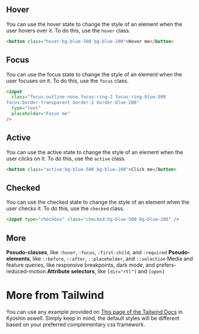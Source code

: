 ## Hover

You can use the hover state to change the style of an element when the user hovers over it. To do this, use the `hover` class.

```html
<button class="hover:bg-blue-500 bg-blue-200">Hover me</button>
```

## Focus

You can use the focus state to change the style of an element when the user focuses on it. To do this, use the `focus` class.

```html
<input
  class="focus:outline-none focus:ring-2 focus:ring-blue-500 
focus:border-transparent border-2 border-blue-200"
  type="text"
  placeholder="Focus me"
/>
```

## Active

You can use the active state to change the style of an element when the user clicks on it. To do this, use the `active` class.

```html
<button class="active:bg-blue-500 bg-blue-200">Click me</button>
```

## Checked

You can use the checked state to change the style of an element when the user checks it. To do this, use the `checked` class.

```html
<input type="checkbox" class="checked:bg-blue-500 bg-blue-200" />
```

## More

**Pseudo-classes**, like `:hover`, `:focus`, `:first-child`, and `:required`
**Pseudo-elements**, like `::before`, `::after`, `::placeholder`, and `::selection`
Media and feature queries, like responsive breakpoints, dark mode, and prefers-reduced-motion
**Attribute selectors**, like `[dir="rtl"]` and `[open]`

##

# More from Tailwind

You can use any example provided on [This page of the Tailwind Docs](https://tailwindcss.com/docs/hover-focus-and-other-states) in Kyoshin aswell. Simply keep in mind, the default styles will be different based on your preferred complementary css framework.
